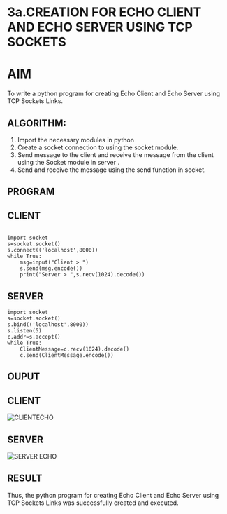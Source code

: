 # 3a.CREATION FOR ECHO CLIENT AND ECHO SERVER USING TCP SOCKETS
# AIM
To write a python program for creating Echo Client and Echo Server using TCP
Sockets Links.
## ALGORITHM:
1. Import the necessary modules in python
2. Create a socket connection to using the socket module.
3. Send message to the client and receive the message from the client using the Socket module in
 server .
4. Send and receive the message using the send function in socket.
## PROGRAM
## CLIENT 
```
 
import socket 
s=socket.socket() 
s.connect(('localhost',8000)) 
while True: 
    msg=input("Client > ") 
    s.send(msg.encode()) 
    print("Server > ",s.recv(1024).decode())
```
## SERVER
```
import socket 
s=socket.socket() 
s.bind(('localhost',8000)) 
s.listen(5) 
c,addr=s.accept() 
while True: 
    ClientMessage=c.recv(1024).decode() 
    c.send(ClientMessage.encode())
```
## OUPUT
## CLIENT
![CLIENTECHO](https://github.com/user-attachments/assets/37a5d598-38d6-47d0-adb7-0b44db0473a1)

## SERVER
![SERVER ECHO](https://github.com/user-attachments/assets/2f91c9be-ed4f-4147-a79d-d97a93a18a97)


## RESULT
Thus, the python program for creating Echo Client and Echo Server using TCP Sockets Links 
was successfully created and executed.
